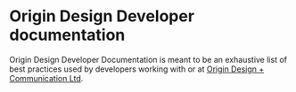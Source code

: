 # Origin Design Developer documentation

Origin Design Developer Documentation is meant to be an exhaustive list of best practices used by developers working with or at [Origin Design + Communication Ltd](http://origindesign.ca/).
